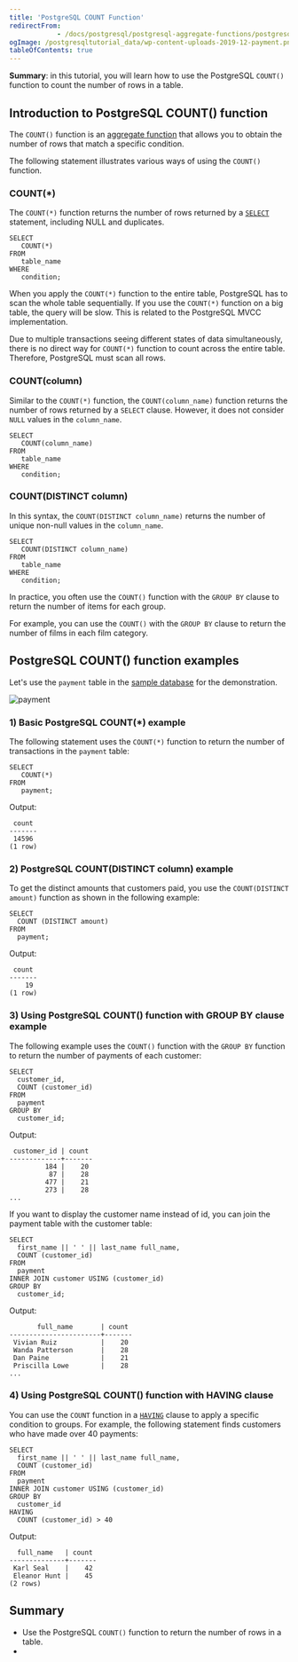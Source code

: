 ```yaml
---
title: 'PostgreSQL COUNT Function'
redirectFrom: 
            - /docs/postgresql/postgresql-aggregate-functions/postgresql-count-function/
ogImage: /postgresqltutorial_data/wp-content-uploads-2019-12-payment.png
tableOfContents: true
---
```


**Summary**: in this tutorial, you will learn how to use the PostgreSQL `COUNT()` function to count the number of rows in a table.



## Introduction to PostgreSQL COUNT() function



The `COUNT()` function is an [aggregate function](https://www.postgresqltutorial.com/postgresql-aggregate-functions/) that allows you to obtain the number of rows that match a specific condition.



The following statement illustrates various ways of using the `COUNT()` function.



### COUNT(\*)



The `COUNT(*)` function returns the number of rows returned by a [`SELECT`](/docs/postgresql/postgresql-select) statement, including NULL and duplicates.



```
SELECT
   COUNT(*)
FROM
   table_name
WHERE
   condition;
```



When you apply the `COUNT(*)` function to the entire table, PostgreSQL has to scan the whole table sequentially. If you use the `COUNT(*)` function on a big table, the query will be slow. This is related to the PostgreSQL MVCC implementation.



Due to multiple transactions seeing different states of data simultaneously, there is no direct way for `COUNT(*)` function to count across the entire table. Therefore, PostgreSQL must scan all rows.



### COUNT(column)



Similar to the `COUNT(*)` function, the `COUNT(column_name)` function returns the number of rows returned by a `SELECT` clause. However, it does not consider `NULL` values in the `column_name`.



```
SELECT
   COUNT(column_name)
FROM
   table_name
WHERE
   condition;
```



### COUNT(DISTINCT column)



In this syntax, the `COUNT(DISTINCT column_name)` returns the number of unique non-null values in the `column_name`.



```
SELECT
   COUNT(DISTINCT column_name)
FROM
   table_name
WHERE
   condition;
```



In practice, you often use the `COUNT()` function with the `GROUP BY` clause to return the number of items for each group.



For example, you can use the `COUNT()` with the `GROUP BY` clause to return the number of films in each film category.



## PostgreSQL COUNT() function examples



Let's use the `payment` table in the [sample database](https://www.postgresqltutorial.com/postgresql-getting-started/postgresql-sample-database/) for the demonstration.



![payment](/postgresqltutorial_data/wp-content-uploads-2019-12-payment.png)



### 1) Basic PostgreSQL COUNT(\*) example



The following statement uses the `COUNT(*)` function to return the number of transactions in the `payment` table:



```
SELECT
   COUNT(*)
FROM
   payment;
```



Output:



```
 count
-------
 14596
(1 row)
```



### 2) PostgreSQL COUNT(DISTINCT column) example



To get the distinct amounts that customers paid, you use the `COUNT(DISTINCT amount)` function as shown in the following example:



```
SELECT
  COUNT (DISTINCT amount)
FROM
  payment;
```



Output:



```
 count
-------
    19
(1 row)
```



### 3) Using PostgreSQL COUNT() function with GROUP BY clause example



The following example uses the `COUNT()` function with the `GROUP BY` function to return the number of payments of each customer:



```
SELECT
  customer_id,
  COUNT (customer_id)
FROM
  payment
GROUP BY
  customer_id;
```



Output:



```
 customer_id | count
-------------+-------
         184 |    20
          87 |    28
         477 |    21
         273 |    28
...
```



If you want to display the customer name instead of id, you can join the payment table with the customer table:



```
SELECT
  first_name || ' ' || last_name full_name,
  COUNT (customer_id)
FROM
  payment
INNER JOIN customer USING (customer_id)
GROUP BY
  customer_id;
```



Output:



```
       full_name       | count
-----------------------+-------
 Vivian Ruiz           |    20
 Wanda Patterson       |    28
 Dan Paine             |    21
 Priscilla Lowe        |    28
...
```



### 4) Using PostgreSQL COUNT() function with HAVING clause



You can use the `COUNT` function in a [`HAVING`](/docs/postgresql/postgresql-having) clause to apply a specific condition to groups. For example, the following statement finds customers who have made over 40 payments:



```
SELECT
  first_name || ' ' || last_name full_name,
  COUNT (customer_id)
FROM
  payment
INNER JOIN customer USING (customer_id)
GROUP BY
  customer_id
HAVING
  COUNT (customer_id) > 40
```



Output:



```
  full_name   | count
--------------+-------
 Karl Seal    |    42
 Eleanor Hunt |    45
(2 rows)
```



## Summary



- Use the PostgreSQL `COUNT()` function to return the number of rows in a table.
- 
